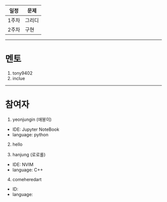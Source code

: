 일정 | 문제|
|----|-----|
1주차|그리디|
2주차|구현|

---
# 멘토

1. tony9402
2. inclue

---

# 참여자

1. yeonjungin (애붕이)
- IDE: Jupyter NoteBook
- language: python


2. hello


3. hanjung (로로롤)
- IDE: NVIM
- language: C++

4. comeheredart
- ID:
- language:

